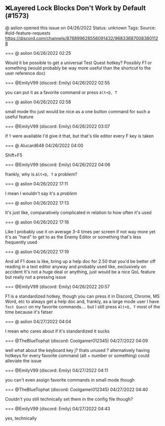 ## ❌Layered Lock Blocks Don't Work by Default (#1573)
@ aslion opened this issue on 04/26/2022
Status: unknown
Tags: 
Source: #old-feature-requests https://discord.com/channels/876899628556091432/968336870083801128


=== @ aslion 04/26/2022 02:25

Would it be possible to get a universal Test Quest hotkey? Possibly F1 or something (would probably be way more useful than the shortcut to the user reference doc)

=== @EmilyV99 (discord: Emily) 04/26/2022 02:55

you can put it as a favorite command
or press `Alt+Q, T`

=== @ aslion 04/26/2022 02:58

small mode tho
just would be nice as a one button command for such a useful feature

=== @EmilyV99 (discord: Emily) 04/26/2022 03:07

if `T` were available I'd give it that, but that's tile editor
every F key is taken

=== @ Alucard648 04/26/2022 04:00

Shift+F5

=== @EmilyV99 (discord: Emily) 04/26/2022 04:06

frankly, why is `Alt+Q, T` a problem?

=== @ aslion 04/26/2022 17:11

I mean I wouldn't say it's a *problem*

=== @ aslion 04/26/2022 17:13

It's just like, comparatively complicated in relation to how often it's used

=== @ aslion 04/26/2022 17:18

Like I probably use it on average 3-4 times per screen if not way more yet it's as "hard" to get to as the Enemy Editor or something that's less frequently used

=== @ aslion 04/26/2022 17:19

And all F1 does is like, bring up a help doc for 2.50 that you'd be better off reading in a text editor anyway
and probably used like, exclusively on accident
It's not a huge deal or anything, just would be a nice QoL feature
but really not a pressing issue

=== @EmilyV99 (discord: Emily) 04/26/2022 20:57

F1 is a standardized hotkey, though
you can press it in Discord, Chrome, MS Word, etc to always get a help doc
and, frankly, as a large mode user
I have `Test Quest` on my favorite commands....
but I still press `Alt+Q, T` most of the time because it's fatser

=== @ aslion 04/27/2022 04:04

I mean who cares about if it's standardized it sucks

=== @TheBlueTophat (discord: Coolgamer012345) 04/27/2022 04:09

well what about the keyboard key j?
thats unused
?
alternatively having hotkeys for every favorite command (alt + number or something) could alleviate the issue

=== @EmilyV99 (discord: Emily) 04/27/2022 04:11

you can't even assign favorite commands in small mode though

=== @TheBlueTophat (discord: Coolgamer012345) 04/27/2022 04:40

Couldn't you still technically set them in the config file though?

=== @EmilyV99 (discord: Emily) 04/27/2022 04:43

yes, technically
